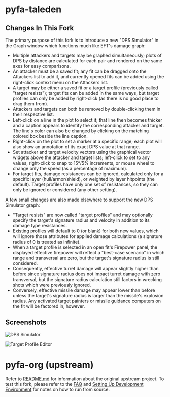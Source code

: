 # pyfa-taleden

## Changes In This Fork

The primary purpose of this fork is to introduce a new "DPS Simulator" in the Graph window which functions much like EFT's damage graph:

* Multiple attackers and targets may be graphed simultaneously; plots of DPS by distance are calculated for each pair and rendered on the same axes for easy comparisons.
* An attacker must be a saved fit; any fit can be dragged onto the Attackers list to add it, and currently opened fits can be added using the right-click context menu on the Attackers list.
* A target may be either a saved fit or a target profile (previously called "target resists"); target fits can be added in the same ways, but target profiles can only be added by right-click (as there is no good place to drag them from).
* Attackers and targets can both be removed by double-clicking them in their respective list.
* Left-click on a line in the plot to select it; that line then becomes thicker and a caption appears to identify the corresponding attacker and target. The line's color can also be changed by clicking on the matching colored box beside the line caption.
* Right-click on the plot to set a marker at a specific range; each plot will also show an annotation of its exact DPS value at that range.
* Set attacker and target velocity vectors using the graphical vector widgets above the attacker and target lists; left-click to set to any values, right-click to snap to 15&deg;/5% increments, or mouse wheel to change only the speed (as a percentage of maximum).
* For target fits, damage resistances can be ignored, calculated only for a specific layer (hull/armor/shield), or weighted by layer hitpoints (the default). Target profiles have only one set of resistances, so they can only be ignored or considered (any other setting).

A few small changes are also made elsewhere to support the new DPS Simulator graph:

* "Target resists" are now called "target profiles" and may optionally specify the target's signature radius and velocity in addition to its damage type resistances.
* Existing profiles will default to 0 (or blank) for both new values, which will ignore those attributes for applied damage calculations (a signature radius of 0 is treated as infinite).
* When a target profile is selected in an open fit's Firepower panel, the displayed effective firepower will reflect a "best-case scenario" in which range and transversal are zero, but the target's signature radius is still considered.
* Consequently, effective turret damage will appear slightly higher than before since signature radius does not impact turret damage with zero transversal, but the signature radius calculation still factors in wrecking shots which were previously ignored.
* Conversely, effective missile damage may appear lower than before unless the target's signature radius is larger than the missile's explosion radius. Any activated target painters or missile guidance computers on the fit will be factored in, however.

## Screenshots

![DPS Simulator](https://i.imgur.com/HVwtnba.png)

![Target Profile Editor](https://i.imgur.com/ugKq1Pm.png)

# pyfa-org (upstream)

Refer to [README.md](https://github.com/taleden/Pyfa/blob/master/README.md) for information about the original upstream project. To test this fork, please refer to the [FAQ](https://github.com/pyfa-org/Pyfa/wiki/FAQ#requirements-for-running-pyfa-from-source) and [Setting Up Development Environment](https://github.com/pyfa-org/Pyfa/wiki/Setting-Up-Development-Environment) for notes on how to run from source.
